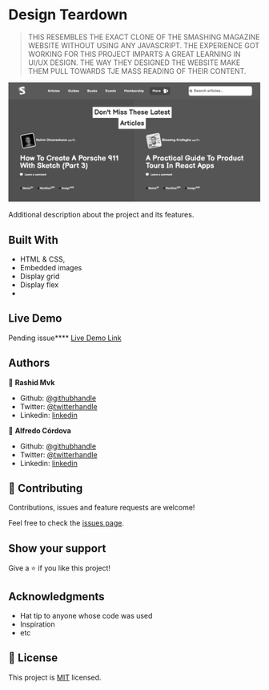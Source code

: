 # Design Teardown

>THIS RESEMBLES THE EXACT CLONE OF THE SMASHING MAGAZINE WEBSITE WITHOUT USING ANY JAVASCRIPT. THE EXPERIENCE GOT WORKING FOR THIS PROJECT IMPARTS A GREAT LEARNING IN UI/UX DESIGN. THE WAY THEY DESIGNED THE WEBSITE MAKE THEM PULL TOWARDS TJE MASS READING OF THEIR CONTENT. 


![screenshot](https://github.com/rashidmvk/SmashingMagazineClone/blob/feature/Images/Teardown_screenshot.PNG)

Additional description about the project and its features.

## Built With

- HTML & CSS,
- Embedded images
- Display grid
- Display flex
- 

## Live Demo
Pending issue****
[Live Demo Link](https://raw.githack.com/rashidmvk/SmashingMagazineClone/tree/feature)

## Authors

👤 **Rashid Mvk**

- Github: [@githubhandle](https://github.com/rashidmvk)
- Twitter: [@twitterhandle](www.twitter.com/rashidnm)
- Linkedin: [linkedin](https://www.linkedin.com/in/rashidmvk/)

👤 **Alfredo Córdova**

- Github: [@githubhandle](https://github.com/Huemac-Alfredo)
- Twitter: [@twitterhandle](https://twitter.com/AlfredoHuemac)
- Linkedin: [linkedin](https://www.linkedin.com/in/huemac-alfredo-c%C3%B3rdova-torres-b28986136/)

## 🤝 Contributing

Contributions, issues and feature requests are welcome!

Feel free to check the [issues page](https://github.com/rashidmvk/SmashingMagazineClone/issues).

## Show your support

Give a ⭐️ if you like this project!

## Acknowledgments

- Hat tip to anyone whose code was used
- Inspiration
- etc

## 📝 License

This project is [MIT](lic.url) licensed.
